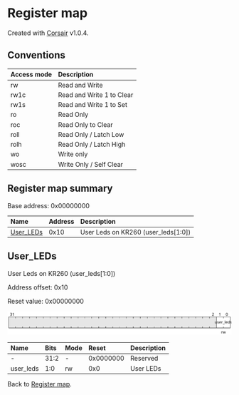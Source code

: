 # Register map

Created with [Corsair](https://github.com/esynr3z/corsair) v1.0.4.

## Conventions

| Access mode | Description               |
| :---------- | :------------------------ |
| rw          | Read and Write            |
| rw1c        | Read and Write 1 to Clear |
| rw1s        | Read and Write 1 to Set   |
| ro          | Read Only                 |
| roc         | Read Only to Clear        |
| roll        | Read Only / Latch Low     |
| rolh        | Read Only / Latch High    |
| wo          | Write only                |
| wosc        | Write Only / Self Clear   |

## Register map summary

Base address: 0x00000000

| Name                     | Address    | Description |
| :---                     | :---       | :---        |
| [User_LEDs](#user_leds)  | 0x10       | User Leds on KR260 (user_leds[1:0]) |

## User_LEDs

User Leds on KR260 (user_leds[1:0])

Address offset: 0x10

Reset value: 0x00000000

![user_leds](md_img/user_leds.svg)

| Name             | Bits   | Mode            | Reset      | Description |
| :---             | :---   | :---            | :---       | :---        |
| -                | 31:2   | -               | 0x0000000  | Reserved |
| user_leds        | 1:0    | rw              | 0x0        | User LEDs |

Back to [Register map](#register-map-summary).
